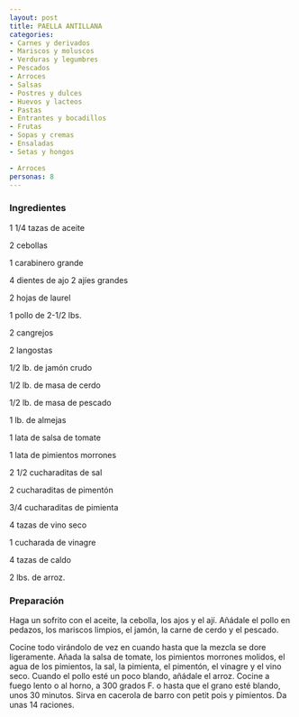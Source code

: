 ```yaml
---
layout: post
title: PAELLA ANTILLANA
categories:
- Carnes y derivados
- Mariscos y moluscos
- Verduras y legumbres
- Pescados
- Arroces
- Salsas
- Postres y dulces
- Huevos y lacteos
- Pastas
- Entrantes y bocadillos
- Frutas
- Sopas y cremas
- Ensaladas
- Setas y hongos

- Arroces
personas: 8 
---
```

<h3>Ingredientes</h3>
1 1/4 tazas de aceite

2 cebollas

1 carabinero grande

4 dientes de ajo 2 ajíes grandes

2 hojas de laurel

1 pollo de 2-1/2 lbs.

2 cangrejos

2 langostas

1/2 lb. de jamón crudo

1/2 lb. de masa de cerdo

1/2 lb. de masa de pescado

1 lb. de almejas

1 lata de salsa de tomate

1 lata de pimientos morrones

2 1/2 cucharaditas de sal

2 cucharaditas de pimentón

3/4 cucharaditas de pimienta

4 tazas de vino seco

1 cucharada de vinagre

4 tazas de caldo

2 lbs. de arroz.

<h3>Preparación</h3>
Haga un sofrito con el aceite, la cebolla, los ajos y el ají. Añádale el pollo en pedazos, los mariscos limpios, el jamón, la carne de cerdo y el pescado.

Cocine todo virándolo de vez en cuando hasta que la mezcla se dore ligeramente. Añada la salsa de tomate, los pimientos morrones molidos, el agua de los pimientos, la sal, la pimienta, el pimentón, el vinagre y el vino seco. Cuando el pollo esté un poco blando, añádale el arroz. Cocine a fuego lento o al horno, a 300 grados F. o hasta que el grano esté blando, unos 30 minutos. Sirva en cacerola de barro con petit pois y pimientos. Da unas 14 raciones.

